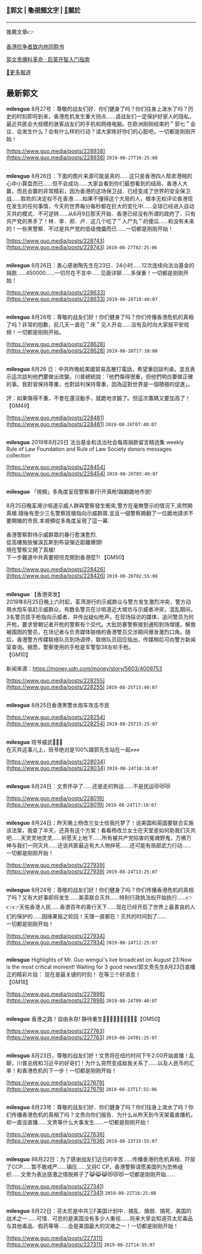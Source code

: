 ###  [:eagle:郭文](https://github.com/ourhimalayas/txt) | [:books:視頻文字](https://github.com/ourhimalayas/txt/blob/master/content/README.md) | [:pray:關於](https://github.com/ourhimalayas/home/tree/master/about)
---

推薦文章:point_right:

[香港抗争者致内地同胞书](https://github.com/ourhimalayas/news/blob/master/2019/08/a_letter_from_the_hong_kong_people.md)

[郭文贵爆料革命 · 启蒙开智入门指南](https://github.com/ourhimalayas/txt/issues/1)

[:newspaper:更多報道](https://github.com/ourhimalayas/news) 

## 最新郭文


**milesguo** 8月27号：尊敬的战友们好．你们健身了吗？你们往身上泼水了吗？历史的时刻即将到来，香港危机发生重大拐点……请战友们一定保护好家人的隐私，最近共匪会大规模的骇客战友们的手机和网络电脑。在欧洲刚刚结束的＂郭七＂会议．会发生什么？会有什么样的行动？请大家练好你们的心脏吧，一切都是刚刚开始！

[https://www.guo.media/posts/228938](https://www.guo.media/posts/228938) `2019-08-27T16:25:08`
##

**milesguo** 8月26日：下面的图片来源可能是真的……这只是香港四人帮卖港贼的心中小算盘而已……但不会成功……大家会看到你们最想看到的结局，香港人大赢，而且会赢的非常精彩，因为香港的这场保卫战．已经变成了世界的安全保卫战……胜败的决定权不在香港……如果不懂得这个大局的人，根本无权评论香港现在发生的任何事情，今天的世界每分每秒都在巨大的变化中……全球已经进入自动灭共的模式．不可逆转……从6月9日那天开始．香港已经没有所谓的政府了．只有共产党的黑手了！林．李．郑．卢．这几个吃了＂人尸丸＂的傻瓜……和没有未来的！一些黑警察．不过是共产党的低级傀儡而已……一切都是刚刚开始！

[https://www.guo.media/posts/228743](https://www.guo.media/posts/228743) `2019-08-27T02:25:06`
##

**milesguo** 8月26日：衷心感谢陶先生在23日．24小时……12次连续向法治基金的捐款……450000……一切尽在不言中……见面详聊……多保重！一切都是刚刚开始！

[https://www.guo.media/posts/228633](https://www.guo.media/posts/228633) `2019-08-26T18:40:07`
##

**milesguo** 8月26号：尊敬的战友们好！你们健身了吗？你们传播香港危机的真相了吗？非常的抱歉，前几天一直在＂床＂见人开会……没有及时向大家报平安视频！一切都是刚刚开始。

[https://www.guo.media/posts/228628](https://www.guo.media/posts/228628) `2019-08-26T17:10:08`
##

**milesguo** 8月26 日：中共昨晚給美國貿易高層打電話，希望重回談判桌。並且表示這次談判他們要做出改變。川普總統說：「他們傷得很重，但他們明白要做正確的事。我對習保持尊重，也對談判保持尊重，因為這對世界是一個積極的促進」。<br><br>評：如果傷得不重，不會在還沒動手，就跪地求饒了。但這次籌碼又要加高了！【GM49】

[https://www.guo.media/posts/228481](https://www.guo.media/posts/228481) `2019-08-26T07:40:07`
##

**milesguo** 2019年8月25日 法治基金和法治社会每周捐款留言精选集 weekly Rule of Law Foundation and Rule of Law Society donors messages collection

[https://www.guo.media/posts/228454](https://www.guo.media/posts/228454) `2019-08-26T05:40:07`
##

**milesguo** 「視頻」多角度呈现警察暴行!开真枪!踹翻跪地市民!<br><br>8月25日晚荃灣沙咀道示威人群與警察發生衝突,警方在毫無警示的情況下,突然開真槍.隨後有至少三名警察拔槍指向示威群眾.並且一個警察踢翻了一位跪地請求不要開槍的市民.本視頻從多角度呈現了這一幕.<br><br>香港警察對待示威群眾的暴行愈演愈烈.<br>從高樓施放催淚瓦斯到布袋彈近距離爆頭!<br>現在警察又開了真槍!<br>下一步難道中共真要把坦克開到香港麼?! 【GM50】

[https://www.guo.media/posts/228426](https://www.guo.media/posts/228426) `2019-08-26T02:55:06`
##

**milesguo** 【香港突发】<br>2019年8月25日晚上六时起，荃湾游行的示威群众与警方发生激烈冲突，警方动用水炮车驱赶示威群众，有数名警员在沙咀道近大坡坊与示威者冲突，混乱期间，3名警员拔手枪指向示威者，并传出疑似枪声。在现场採访的媒体，追问警员为何开枪，要求曾朝记者开枪的警察有个交代。大批防暴警察接到通知到场增援，解救被围困的警员，在场记者与负责媒体联络的香港警员交涉期间爆发激烈口角。随后，香港警方传媒联络队员到场调停，联络队员回应指出，传媒稍后可向警方新闻室查询。据悉，警察使用的手枪是军警型38左轮手枪。<br>【GM10】<br><br>新闻来源：https://money.udn.com/money/story/5603/4009753

[https://www.guo.media/posts/228255](https://www.guo.media/posts/228255) `2019-08-25T15:40:07`
##

**milesguo** 8月25日香港黑警水炮车攻击市民

[https://www.guo.media/posts/228254](https://www.guo.media/posts/228254) `2019-08-25T15:25:07`
##

**milesguo** 班爷威武💪💪💪‬<br>‪在灭共这事儿上，班爷绝对是100%跟郭先生站在一起✊✊✊‬<br>

[https://www.guo.media/posts/228034](https://www.guo.media/posts/228034) `2019-08-24T18:10:07`
##

**milesguo** 8月24日：文贵怀孕了……还是走的狗运……不是民运😻😻😻

[https://www.guo.media/posts/228019](https://www.guo.media/posts/228019) `2019-08-24T17:10:07`
##

**milesguo** 8月24日：昨天晚上杨改兰女士给我托梦了！说美国和英国要联合实施该法案，我查了半天，还真有这个方案！看看杨改兰女士在天堂是如何助我们灭共吧……天灵灵地灵灵……祈愿天上地下……所有被共产党陷害的冤魂野鬼，万佛万神与我们一同灭共……还说共匪最近有大人物捽死……还可能有局部武力行动……一切都是刚刚开始！

[https://www.guo.media/posts/227939](https://www.guo.media/posts/227939) `2019-08-24T13:25:07`
##

**milesguo** 8月24号：尊敬的战友们好！你们健身了吗？你们传播香港危机的真相了吗？又有大好事即将发生……美英联合灭共……特别行政执法权开始执行……👉👉👉天佑香港人民……香港百年的善行天下……现在已经开启了世界上最善良的人们的保护的……因缘果报之轮回！天理一直都在！灭共的时间到了……<br>一切都是刚刚开始！

[https://www.guo.media/posts/227934](https://www.guo.media/posts/227934) `2019-08-24T12:25:07`
##

**milesguo** Highlights of Mr. Guo wengui's live broadcast on August 23:Now is the most critical moment! Waiting for 3 good news!郭文贵先生8月23日直播正的精彩片段： 现在是最关键的时刻！ 在等三个好消息！<br>【GM18】

[https://www.guo.media/posts/227898](https://www.guo.media/posts/227898) `2019-08-24T09:40:07`
##

**milesguo** 香港之路！自由永存! 静待重生🙏🙏🙏🙏🙏🙏✊✊✊✊【GM50】

[https://www.guo.media/posts/227763](https://www.guo.media/posts/227763) `2019-08-24T01:25:07`
##

**milesguo** 8月23日，尊敬的战友们好！文贵将在纽约时间下午2:00开始直播！乱聊，川普总统和习近平的好哥们！为什么突然变成敌我关系了……以及人民币的汇率！和香港危机的下一步！一切都是刚刚开始！

[https://www.guo.media/posts/227679](https://www.guo.media/posts/227679) `2019-08-23T17:55:06`
##

**milesguo** 8月23号：尊敬的战友们好．你们健身了吗？你们往身上泼水了吗？你们传播香港危机的真相了吗？文贵向你们报告．为什么从昨天到今天架着直播机，却一直没直播……文贵等什么大事发生……一切都是刚刚开始！

[https://www.guo.media/posts/227636](https://www.guo.media/posts/227636) `2019-08-23T15:55:07`
##

**milesguo** 88月22日：为了感谢战友们近日的辛苦……传播香港的危机真相．吓尿了CCP……暂不敢戒严……镇压……又将C CP，香港警察请愿美国列为恐怖组织……文贵为表达感激之情脱裤子了😹😹😹😻😻😻一切都是刚刚开始……

[https://www.guo.media/posts/227341](https://www.guo.media/posts/227341) `2019-08-22T16:25:08`
##

**milesguo** 8月22日：芬太尼是中共三F美国计划中．搞乱．搞弱．搞死．美国的战术之一……可惜．可悲的是美国没有多少人重视……将来大家会知道芬太尼毒品与其他毒品．假药等等……会是美国最大的灾难之一！一切都是刚刚开始！

[https://www.guo.media/posts/227311](https://www.guo.media/posts/227311) `2019-08-22T14:55:07`
##

